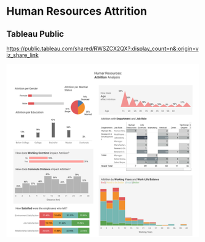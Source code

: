 # Human Resources Attrition

## Tableau Public
https://public.tableau.com/shared/RWSZCX2QX?:display_count=n&:origin=viz_share_link

![HR attrition dashboar](HR-attrition-Dashboard.png)
